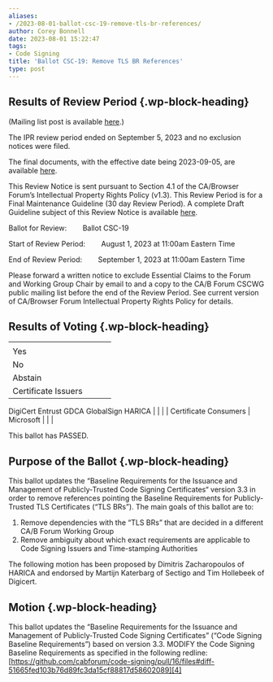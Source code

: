 ```yaml
---
aliases:
- /2023-08-01-ballot-csc-19-remove-tls-br-references/
author: Corey Bonnell
date: 2023-08-01 15:22:47
tags:
- Code Signing
title: 'Ballot CSC-19: Remove TLS BR References'
type: post
---
```


## Results of Review Period {.wp-block-heading}

(Mailing list post is available [here][1].)

The IPR review period ended on September 5, 2023 and no exclusion notices were filed.

The final documents, with the effective date being 2023-09-05, are available [here][2].

This Review Notice is sent pursuant to Section 4.1 of the CA/Browser Forum’s Intellectual Property Rights Policy (v1.3). This Review Period is for a Final Maintenance Guideline (30 day Review Period). A complete Draft Guideline subject of this Review Notice is available [here][3].

Ballot for Review:        Ballot CSC-19

Start of Review Period:        August 1, 2023 at 11:00am Eastern Time

End of Review Period:        September 1, 2023 at 11:00am Eastern Time

Please forward a written notice to exclude Essential Claims to the Forum and Working Group Chair by email to and a copy to the CA/B Forum CSCWG public mailing list before the end of the Review Period. See current version of CA/Browser Forum Intellectual Property Rights Policy for details.

## Results of Voting {.wp-block-heading}

| | | | |
| --- | --- | --- | --- |
| |
Yes |
No |
Abstain | |
Certificate Issuers |
DigiCert Entrust GDCA GlobalSign HARICA
| | | |
Certificate Consumers |
Microsoft
| | |

This ballot has PASSED.

## Purpose of the Ballot {.wp-block-heading}

This ballot updates the “Baseline Requirements for the Issuance and Management of Publicly‐Trusted Code Signing Certificates“ version 3.3 in order to remove references pointing the Baseline Requirements for Publicly-Trusted TLS Certificates (“TLS BRs”). The main goals of this ballot are to:

1. Remove dependencies with the “TLS BRs” that are decided in a different CA/B Forum Working Group
1. Remove ambiguity about which exact requirements are applicable to Code Signing Issuers and Time-stamping Authorities

The following motion has been proposed by Dimitris Zacharopoulos of HARICA and endorsed by Martijn Katerbarg of Sectigo and Tim Hollebeek of Digicert.

## Motion {.wp-block-heading}

This ballot updates the “Baseline Requirements for the Issuance and Management of Publicly‐Trusted Code Signing Certificates” (“Code Signing Baseline Requirements”) based on version 3.3. MODIFY the Code Signing Baseline Requirements as specified in the following redline: [https://github.com/cabforum/code-signing/pull/16/files#diff-51665fed103b76d89fc3da15cf88817d58602089][4]

[1]: https://lists.cabforum.org/pipermail/cscwg-public/2023-September/001051.html
[2]: /baseline-requirements-code-signing/
[3]: /uploads/Baseline-Requirements-for-the-Issuance-and-Management-of-Code-Signing.v3.4_redline.pdf
[4]: https://github.com/cabforum/code-signing/pull/16/files#diff-51665fed103b76d89fc3da15cf88817d58602089